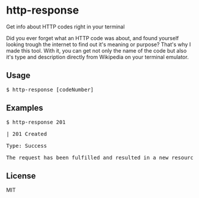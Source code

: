 http-response
=============

Get info about HTTP codes right in your terminal

Did you ever forget what an HTTP code was about, and found yourself looking trough the internet to find out it's meaning or purpose? That's why I made this tool. With it, you can get not only the name of the code but also it's type and description directly from Wikipedia on your terminal emulator.

## Usage

<pre>
$ http-response [codeNumber]
</pre>

## Examples

<pre>
$ http-response 201

| 201 Created

Type: Success

The request has been fulfilled and resulted in a new resource being created.
</pre>

## License

MIT

